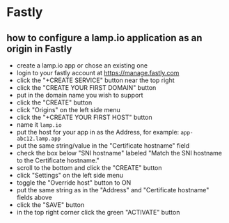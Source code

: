 # Fastly

## how to configure a lamp.io application as an origin in Fastly

- create a lamp.io app or chose an existing one
- login to your fastly account at https://manage.fastly.com
- click the "+CREATE SERVICE" button near the top right
- click the "CREATE YOUR FIRST DOMAIN" button
- put in the domain name you wish to support
- click the "CREATE" button
- click "Origins" on the left side menu
- click the "+CREATE YOUR FIRST HOST" button
- name it `lamp.io`
- put the host for your app in as the Address, for example: `app-abc12.lamp.app`
- put the same string/value in the "Certificate hostname" field
- check the box below "SNI hostname" labeled "Match the SNI hostname to the Certificate hostname."
- scroll to the bottom and click the "CREATE" button
- click "Settings" on the left side menu
- toggle the "Override host" button to ON
- put the same string as in the "Address" and "Certificate hostname" fields above
- click the "SAVE" button
- in the top right corner click the green "ACTIVATE" button
